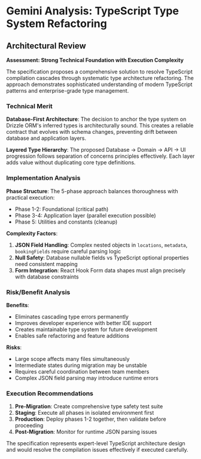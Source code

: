 # Gemini Analysis: TypeScript Type System Refactoring

## Architectural Review

**Assessment: Strong Technical Foundation with Execution Complexity**

The specification proposes a comprehensive solution to resolve TypeScript compilation cascades through systematic type architecture refactoring. The approach demonstrates sophisticated understanding of modern TypeScript patterns and enterprise-grade type management.

### Technical Merit

**Database-First Architecture**: The decision to anchor the type system on Drizzle ORM's inferred types is architecturally sound. This creates a reliable contract that evolves with schema changes, preventing drift between database and application layers.

**Layered Type Hierarchy**: The proposed Database → Domain → API → UI progression follows separation of concerns principles effectively. Each layer adds value without duplicating core type definitions.

### Implementation Analysis

**Phase Structure**: The 5-phase approach balances thoroughness with practical execution:
- Phase 1-2: Foundational (critical path)
- Phase 3-4: Application layer (parallel execution possible)
- Phase 5: Utilities and constants (cleanup)

**Complexity Factors**:
1. **JSON Field Handling**: Complex nested objects in `locations`, `metadata`, `bookingFields` require careful parsing logic
2. **Null Safety**: Database nullable fields vs TypeScript optional properties need consistent mapping
3. **Form Integration**: React Hook Form data shapes must align precisely with database constraints

### Risk/Benefit Analysis

**Benefits**:
- Eliminates cascading type errors permanently
- Improves developer experience with better IDE support
- Creates maintainable type system for future development
- Enables safe refactoring and feature additions

**Risks**:
- Large scope affects many files simultaneously
- Intermediate states during migration may be unstable
- Requires careful coordination between team members
- Complex JSON field parsing may introduce runtime errors

### Execution Recommendations

1. **Pre-Migration**: Create comprehensive type safety test suite
2. **Staging**: Execute all phases in isolated environment first
3. **Production**: Deploy phases 1-2 together, then validate before proceeding
4. **Post-Migration**: Monitor for runtime JSON parsing issues

The specification represents expert-level TypeScript architecture design and would resolve the compilation issues effectively if executed carefully.
